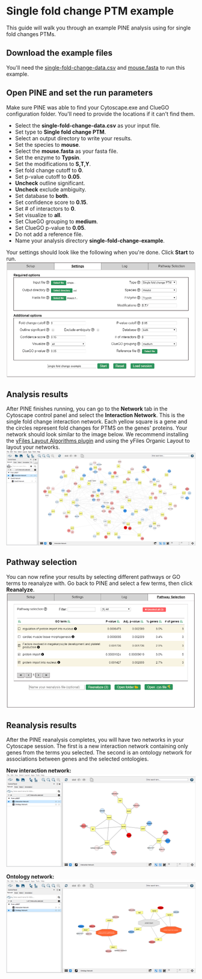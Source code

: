 # Single fold change PTM example
This guide will walk you through an example PINE analysis using for single fold changes PTMs.

## Download the example files
You'll need the [single-fold-change-data.csv](https://raw.githubusercontent.com/csmc-vaneykjlab/pine/master/examples/single%20fold%20change%20PTM/single-fold-change-data.csv) and [mouse.fasta](https://raw.githubusercontent.com/csmc-vaneykjlab/pine/master/examples/single%20fold%20change%20PTM/mouse.fasta) to run this example.

## Open PINE and set the run parameters
Make sure PINE was able to find your Cytoscape.exe and ClueGO configuration folder.  You'll need to provide the locations if it can't find them.
- Select the **single-fold-change-data.csv** as your input file.
- Set type to **Single fold change PTM**.
- Select an output directory to write your results.
- Set the species to **mouse**.
- Select the **mouse.fasta** as your fasta file.
- Set the enzyme to **Typsin**.
- Set the modifications to **S,T,Y**.
- Set fold change cutoff to **0**.
- Set p-value cutoff to **0.05**.
- **Uncheck** outline significant.
- **Uncheck** exclude ambiguity.
- Set database to **both**.
- Set confidence score to **0.15**.
- Set # of interactors to **0**.
- Set visualize to **all**.
- Set ClueGO grouping to **medium**.
- Set ClueGO p-value to **0.05**.
- Do not add a reference file.
- Name your analysis directory **single-fold-change-example**.

Your settings should look like the following when you're done.  Click **Start** to run.
![settings](images/settings.png)

## Analysis results
After PINE finishes running, you can go to the **Network** tab in the Cytoscape control panel and select the **Interaction Network**.  This is the single fold change interaction network.  Each yellow square is a gene and the circles represent fold changes for PTMS on the genes' proteins.  Your network should look similar to the image below.  We recommend installing the [yFiles Layout Algorithms plugin](http://apps.cytoscape.org/apps/yfileslayoutalgorithms) and using the yFiles Organic Layout to layout your networks.
![results 1](images/results-1.png)

## Pathway selection
You can now refine your results by selecting different pathways or GO terms to reanalyze with.  Go back to PINE and select a few terms, then click **Reanalyze**.
![pathway selection](images/pathway-selection.png)

## Reanalysis results
After the PINE reanalysis completes, you will have two networks in your Cytoscape session.  The first is a new interaction network containing only genes from the terms you selected.  The second is an ontology network for associations between genes and the selected ontologies.

**New interaction network:**
![results 2](images/results-2.png)

**Ontology network:**
![results 3](images/results-3.png)
